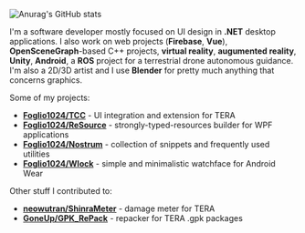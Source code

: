 ![Anurag's GitHub stats](https://github-readme-stats.vercel.app/api?username=Foglio1024&show_icons=true&theme=dark)

I'm a software developer mostly focused on UI design in **.NET** desktop applications. I also work on web projects (**Firebase**, **Vue**), **OpenSceneGraph**-based C++ projects, **virtual reality**, **augumented reality**, **Unity**, **Android**, a **ROS** project for a terrestrial drone autonomous guidance. I'm also a 2D/3D artist and I use **Blender** for pretty much anything that concerns graphics.

Some of my projects:
- **[Foglio1024/TCC](https://github.com/Foglio1024/Tera-custom-cooldowns)** - UI integration and extension for TERA
- **[Foglio1024/ReSource](https://github.com/Foglio1024/ReSource)** - strongly-typed-resources builder for WPF applications
- **[Foglio1024/Nostrum](https://github.com/Foglio1024/Nostrum)** - collection of snippets and frequently used utilities
- **[Foglio1024/Wlock](https://github.com/Foglio1024/Wlock-wear)** - simple and minimalistic watchface for Android Wear

Other stuff I contributed to:
- **[neowutran/ShinraMeter](https://github.com/neowutran/ShinraMeter)** - damage meter for TERA
- **[GoneUp/GPK_RePack](https://github.com/GoneUp/GPK_RePack)** - repacker for TERA .gpk packages

<!--
**Foglio1024/Foglio1024** is a ✨ _special_ ✨ repository because its `README.md` (this file) appears on your GitHub profile.

Here are some ideas to get you started:

- 🔭 I’m currently working on ...
- 🌱 I’m currently learning ...
- 👯 I’m looking to collaborate on ...
- 🤔 I’m looking for help with ...
- 💬 Ask me about ...
- 📫 How to reach me: ...
- 😄 Pronouns: ...
- ⚡ Fun fact: ...
-->
